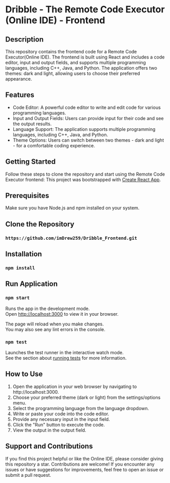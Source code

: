 

# Dribble - The Remote Code Executor (Online IDE) - Frontend

## Description
This repository contains the frontend code for a Remote Code Executor(Online IDE). The frontend is built using React and includes a code editor, input and output fields, and supports multiple programming languages, including C++, Java, and Python. The application offers two themes: dark and light, allowing users to choose their preferred appearance.

## Features
- Code Editor: A powerful code editor to write and edit code for various programming languages.
- Input and Output Fields: Users can provide input for their code and see the output results.
- Language Support: The application supports multiple programming languages, including C++, Java, and Python.
- Theme Options: Users can switch between two themes - dark and light - for a comfortable coding experience.

## Getting Started
Follow these steps to clone the repository and start using the Remote Code Executor frontend:
This project was bootstrapped with [Create React App](https://github.com/facebook/create-react-app).

## Prerequisites
Make sure you have Node.js and npm installed on your system.

## Clone the Repository
### `https://github.com/imDrew259/Dribble_Frontend.git`

## Installation
### `npm install`


## Run Application
### `npm start`

Runs the app in the development mode.\
Open [http://localhost:3000](http://localhost:3000) to view it in your browser.

The page will reload when you make changes.\
You may also see any lint errors in the console.

### `npm test`

Launches the test runner in the interactive watch mode.\
See the section about [running tests](https://facebook.github.io/create-react-app/docs/running-tests) for more information.

## How to Use
1. Open the application in your web browser by navigating to http://localhost:3000.
2. Choose your preferred theme (dark or light) from the settings/options menu.
3. Select the programming language from the language dropdown.
4. Write or paste your code into the code editor.
5. Provide any necessary input in the input field.
6. Click the "Run" button to execute the code.
7. View the output in the output field.

## Support and Contributions
If you find this project helpful or like the Online IDE, please consider giving this repository a star. Contributions are welcome! If you encounter any issues or have suggestions for improvements, feel free to open an issue or submit a pull request.
